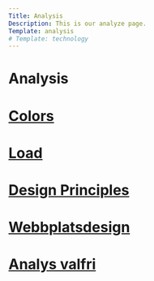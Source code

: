 ```yaml
---
Title: Analysis
Description: This is our analyze page.
Template: analysis
# Template: technology
---
```


Analysis
==========================

<div class="tech-box span-3">
    <h1> <a href="%base_url%?analysis/01_colors"> Colors </a> </h1>
</div>

<div class="tech-box span-3">
    <h1> <a href="%base_url%?analysis/02_load"> Load </a> </h1>
</div>

<div class="tech-box span-3">
    <h1> <a href="%base_url%?analysis/03_design_principles"> Design Principles </a> </h1>
</div>

<div class="tech-box span-3">
    <h1> <a href="%base_url%?analysis/10_webbplatsdesign">Webbplatsdesign </a> </h1>
</div>

<div class="tech-box span-3">
    <h1> <a href="%base_url%?analysis/11_design-och-webbplatser"> Analys valfri</a> </h1>
</div>
